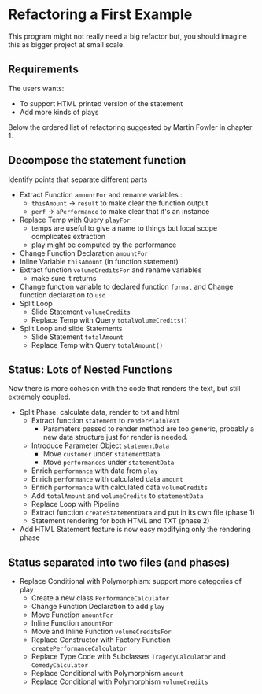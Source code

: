 # Refactoring a First Example

This program might not really need a big refactor but, you should
imagine this as bigger project at small scale.

## Requirements

The users wants:
- To support HTML printed version of the statement
- Add more kinds of plays

Below the ordered list of refactoring suggested by Martin Fowler in chapter 1.

## Decompose the statement function

Identify points that separate different parts

- Extract Function `amountFor` and rename variables :
  - `thisAmount` -> `result` to make clear the function output
  - `perf` -> `aPerformance` to make clear that it's an instance
- Replace Temp with Query `playFor`
  - temps are useful to give a name to things but local scope complicates extraction
  - play might be computed by the performance
- Change Function Declaration `amountFor`
- Inline Variable `thisAmount` (in function statement)
- Extract function `volumeCreditsFor` and rename variables
  - make sure it returns
- Change function variable to declared function `format` and Change function declaration to `usd`
- Split Loop
  - Slide Statement `volumeCredits`
  - Replace Temp with Query `totalVolumeCredits()`
- Split Loop and slide Statements
  - Slide Statement `totalAmount`
  - Replace Temp with Query `totalAmount()`

## Status: Lots of Nested Functions

Now there is more cohesion with the code that renders the text, but still extremely coupled.

- Split Phase: calculate data, render to txt and html
  - Extract function `statement` to `renderPlainText`
    - Parameters passed to render method are too generic, probably a new data structure just for render is needed.
  - Introduce Parameter Object `statementData`
    - Move `customer` under `statementData`
    - Move `performances` under `statementData`
  - Enrich `performance` with data from `play`
  - Enrich `performance` with calculated data `amount`
  - Enrich `performance` with calculated data `volumeCredits`
  - Add `totalAmount` and `volumeCredits` to `statementData`
  - Replace Loop with Pipeline
  - Extract function `createStatementData` and put in its own file (phase 1)
  - Statement rendering for both HTML and TXT (phase 2)
- Add HTML Statement feature is now easy modifying only the rendering phase

## Status separated into two files (and phases)

- Replace Conditional with Polymorphism: support more categories of play
  - Create a new class `PerformanceCalculator`
  - Change Function Declaration to add `play`
  - Move Function `amountFor`
  - Inline Function `amountFor`
  - Move and Inline Function `volumeCreditsFor`
  - Replace Constructor with Factory Function `createPerformanceCalculator`
  - Replace Type Code with Subclasses `TragedyCalculator` and `ComedyCalculator`
  - Replace Conditional with Polymorphism `amount`
  - Replace Conditional with Polymorphism `volumeCredits`
